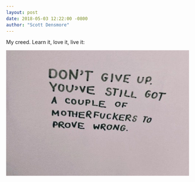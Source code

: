 ```yaml
---
layout: post
date: 2018-05-03 12:22:00 -0800
author: "Scott Densmore"
---
```


My creed. Learn it, love it, live it:

![Don't Give Up](/assets/img/ae8a6f04a2.jpg)
